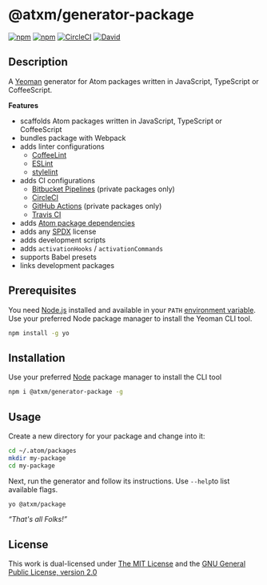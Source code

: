 # @atxm/generator-package

[![npm](https://flat.badgen.net/npm/license/@atxm/generator-package)](https://www.npmjs.org/package/@atxm/generator-package)
[![npm](https://flat.badgen.net/npm/v/@atxm/generator-package)](https://www.npmjs.org/package/@atxm/generator-package)
[![CircleCI](https://flat.badgen.net/circleci/github/a-t-x-m/generator-package)](https://circleci.com/gh/a-t-x-m/generator-package)
[![David](https://flat.badgen.net/david/dep/a-t-x-m/generator-package)](https://david-dm.org/a-t-x-m/generator-package)

## Description

A [Yeoman](http://yeoman.io/authoring/user-interactions.html) generator for Atom packages written in JavaScript, TypeScript or CoffeeScript.

**Features**

- scaffolds Atom packages written in JavaScript, TypeScript or CoffeeScript
- bundles package with Webpack
- adds linter configurations
  - [CoffeeLint](https://github.com/clutchski/coffeelint)
  - [ESLint](https://github.com/typescript-eslint/typescript-eslint)
  - [stylelint](https://stylelint.io/)
- adds CI configurations
  - [Bitbucket Pipelines](https://bitbucket.org/product/features/pipelines) (private packages only)
  - [CircleCI](https://circleci.com)
  - [GitHub Actions](https://github.com/features/actions) (private packages only)
  - [Travis CI](https://travis-ci.org/)
- adds [Atom package dependencies](https://www.npmjs.com/package/atom-package-deps)
- adds any [SPDX](https://spdx.org/licenses/) license
- adds development scripts
- adds `activationHooks` / `activationCommands`
- supports Babel presets
- links development packages

## Prerequisites

You need [Node.js](https://nodejs.org/en/) installed and available in your `PATH` [environment variable](http://superuser.com/a/284351/195953). Use your preferred Node package manager to install the Yeoman CLI tool.

```sh
npm install -g yo
```

## Installation

Use your preferred [Node](https://nodejs.org/) package manager to install the CLI tool

```sh
npm i @atxm/generator-package -g
```

## Usage

Create a new directory for your package and change into it:

```sh
cd ~/.atom/packages
mkdir my-package
cd my-package
```

Next, run the generator and follow its instructions. Use `--help`to list available flags.

```sh
yo @atxm/package
```

*“That's all Folks!”*

## License

This work is dual-licensed under [The MIT License](https://opensource.org/licenses/MIT) and the [GNU General Public License, version 2.0](https://opensource.org/licenses/GPL-2.0)

